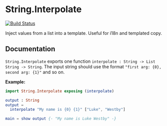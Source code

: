 # String.Interpolate
[![Build Status](https://travis-ci.org/lukewestby/elm-string-interpolate.svg)](https://travis-ci.org/lukewestby/elm-string-interpolate)

Inject values from a list into a template. Useful for i18n and templated copy.

## Documentation

`String.Interpolate` exports one function `interpolate : String -> List String
-> String`. The input string should use the format `"first arg: {0}, second
arg: {1}"` and so on.

**Example:**
```elm
import String.Interpolate exposing (interpolate)

output : String
output =
  interpolate "My name is {0} {1}" ["Luke", "Westby"]

main = show output {- "My name is Luke Westby" -}
```
